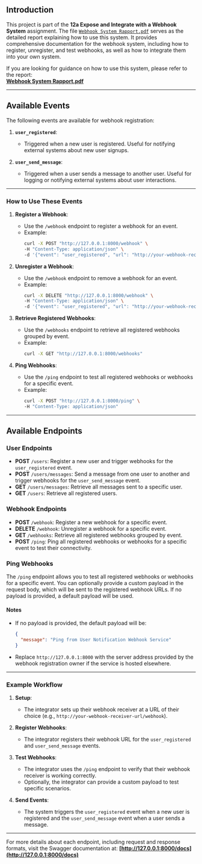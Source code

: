 ## Introduction

This project is part of the **12a Expose and Integrate with a Webhook System** assignment. The file [`Webhook System Rapport.pdf`](./Webhook_System_Rapport.pdf) serves as the detailed report explaining how to use this system. It provides comprehensive documentation for the webhook system, including how to register, unregister, and test webhooks, as well as how to integrate them into your own system.

If you are looking for guidance on how to use this system, please refer to the report:  
**[Webhook System Rapport.pdf](./Webhook_System_Rapport.pdf)**

---

## Available Events
The following events are available for webhook registration:

1. **`user_registered`**: 
   - Triggered when a new user is registered. Useful for notifying external systems about new user signups.

2. **`user_send_message`**: 
   - Triggered when a user sends a message to another user. Useful for logging or notifying external systems about user interactions.

---

### How to Use These Events

1. **Register a Webhook**:
   - Use the `/webhook` endpoint to register a webhook for an event.
   - Example:
     ```bash
     curl -X POST "http://127.0.0.1:8000/webhook" \
     -H "Content-Type: application/json" \
     -d '{"event": "user_registered", "url": "http://your-webhook-receiver-url/webhook"}'
     ```

2. **Unregister a Webhook**:
   - Use the `/webhook` endpoint to remove a webhook for an event.
   - Example:
     ```bash
     curl -X DELETE "http://127.0.0.1:8000/webhook" \
     -H "Content-Type: application/json" \
     -d '{"event": "user_registered", "url": "http://your-webhook-receiver-url/webhook"}'
     ```

3. **Retrieve Registered Webhooks**:
   - Use the `/webhooks` endpoint to retrieve all registered webhooks grouped by event.
   - Example:
     ```bash
     curl -X GET "http://127.0.0.1:8000/webhooks"
     ```

4. **Ping Webhooks**:
   - Use the `/ping` endpoint to test all registered webhooks or webhooks for a specific event.
   - Example:
     ```bash
     curl -X POST "http://127.0.0.1:8000/ping" \
     -H "Content-Type: application/json"
     ```

---

## Available Endpoints

### User Endpoints
- **POST** `/users`: Register a new user and trigger webhooks for the `user_registered` event.
- **POST** `/users/messages`: Send a message from one user to another and trigger webhooks for the `user_send_message` event.
- **GET** `/users/messages`: Retrieve all messages sent to a specific user.
- **GET** `/users`: Retrieve all registered users.

### Webhook Endpoints
- **POST** `/webhook`: Register a new webhook for a specific event.
- **DELETE** `/webhook`: Unregister a webhook for a specific event.
- **GET** `/webhooks`: Retrieve all registered webhooks grouped by event.
- **POST** `/ping`: Ping all registered webhooks or webhooks for a specific event to test their connectivity.


### Ping Webhooks
The `/ping` endpoint allows you to test all registered webhooks or webhooks for a specific event. You can optionally provide a custom payload in the request body, which will be sent to the registered webhook URLs. If no payload is provided, a default payload will be used.

#### Notes
- If no payload is provided, the default payload will be:
  ```json
  {
    "message": "Ping from User Notification Webhook Service"
  }
  ```
- Replace `http://127.0.0.1:8000` with the server address provided by the webhook registration owner if the service is hosted elsewhere.

---

### Example Workflow

1. **Setup**:
   - The integrator sets up their webhook receiver at a URL of their choice (e.g., `http://your-webhook-receiver-url/webhook`).

2. **Register Webhooks**:
   - The integrator registers their webhook URL for the `user_registered` and `user_send_message` events.

3. **Test Webhooks**:
   - The integrator uses the `/ping` endpoint to verify that their webhook receiver is working correctly.
   - Optionally, the integrator can provide a custom payload to test specific scenarios.

4. **Send Events**:
   - The system triggers the `user_registered` event when a new user is registered and the `user_send_message` event when a user sends a message.

---

For more details about each endpoint, including request and response formats, visit the Swagger documentation at:
**[http://127.0.0.1:8000/docs](http://127.0.0.1:8000/docs)**